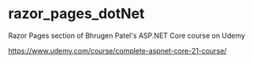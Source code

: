 # razor_pages_dotNet
Razor Pages section of Bhrugen Patel's ASP.NET Core course on Udemy

https://www.udemy.com/course/complete-aspnet-core-21-course/ 
